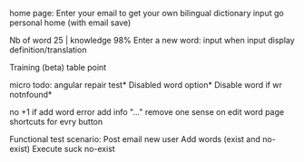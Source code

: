
home page: Enter your email to get your own bilingual dictionary
input go personal home (with email save)

Nb of word 25 | knowledge 98%
Enter a new word:
input
when input display definition/translation
 
Training (beta) 
table point

micro todo:
angular repair test*
Disabled word option*
Disable word if wr notnfound*

no +1 if add word error
add info "..."
remove one sense on edit word page
shortcuts for evry button


Functional test scenario:
Post email new user
Add words (exist and no-exist)
Execute suck no-exist
